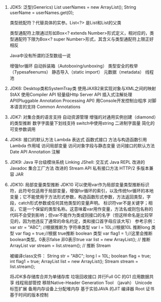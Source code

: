 1. JDK5:
    泛型(Generics)
    List<String> userNames = new ArrayList<String>();
    String userName = userNames.get(0);
    
    类型统配符？代替具体的实参。List<?> 是List<String>和List<Integer>的父类
    
    类型通配符上限通过形如Box<? extends Number>形式定义，相对应的，类型通配符下限为Box<? super Number>形式，其含义与类型通配符上限正好相反
    
    Java中没有所谓的泛型数组一说
    
    增强for循环
    自动拆装箱（Autoboxing/unboxing）
    类型安全的枚举（Typesafeenums）
    静态导入（static import）
    元数据（metadata）
    线程池
    
2. JDK6:
    Desktop类和SystemTray类
    使用JAXB2来实现对象与XML之间的映射
    StAX
    使用Compiler API
    轻量级Http Server API
    插入式注解处理API(Pluggable Annotation Processing API)
    用Console开发控制台程序
    对脚本语言的支持
    Common Annotations
    
3. JDK7:
    对集合类的语言支持 
    自动资源管理 
    增强的对通用实例创建（diamond）的类型推断 
    数字字面量下划线支持 
    switch中使用string 
    二进制字面量 
    简化的可变参数调用 
    
4. JDK8:
    接口的默认方法
    Lambda 表达式
    函数式接口
    方法与构造函数引用
    Lambda 作用域
    访问局部变量
    访问对象字段与静态变量
    访问接口的默认方法
    Date API
    Annotation 注解
    
5. JDK9:
    Java 平台级模块系统
    Linking
    JShell: 交互式 Java REPL
    改进的 Javadoc
    集合工厂方法
    改进的 Stream API
    私有接口方法
    HTTP/2
    多版本兼容 JAR
    
 6. JDK10:
    局部变量类型推断
    JDK10 可以使用var作为局部变量类型推断标识符，此符号仅适用于局部变量，增强for循环的索引，以及传统for循环的本地变量；它不能使用于方法形式参数，构造函数形式参数，方法返回类型，字段，catch形式参数或任何其他类型的变量声明。
    标识符var不是关键字；相反，它是一个保留的类型名称。这意味着var用作变量，方法名或则包名称的代码不会受到影响；但var不能作为类或则接口的名字（但这样命名是比较罕见的，因为他违反了通常的命名约定，类和接口首字母应该大写）
    参考示例：
    var str = "ABC"; //根据推断为 字符串类型
    var l = 10L;//根据10L 推断long 类型
    var flag = true;//根据 true推断 boolean 类型
    var flag1 = 1;//这里会推断boolean类型。0表示false 非0表示true
    var list = new ArrayList<String>();  // 推断 ArrayList<String>
    var stream = list.stream();          // 推断 Stream<String>
    
    被编译class文件：
    String str = "ABC";
    long l = 10L;
    boolean flag = true;
    int flag1 = true;
    ArrayList<String> list = new ArrayList();
    Stream<String> stream = list.stream();

    将JDK多存储库合并为单储存库
    垃圾回收接口
    并行Full GC 的G1
    应用数据共享
    线程局部管控
    移除Native-Header Generation Tool （javah）
    Unicode 标签扩展
    备用内存设备上分配堆内存
    基于实验JAVA 的JIT 编译器
    Root 证书
    基于时间的版本控制
